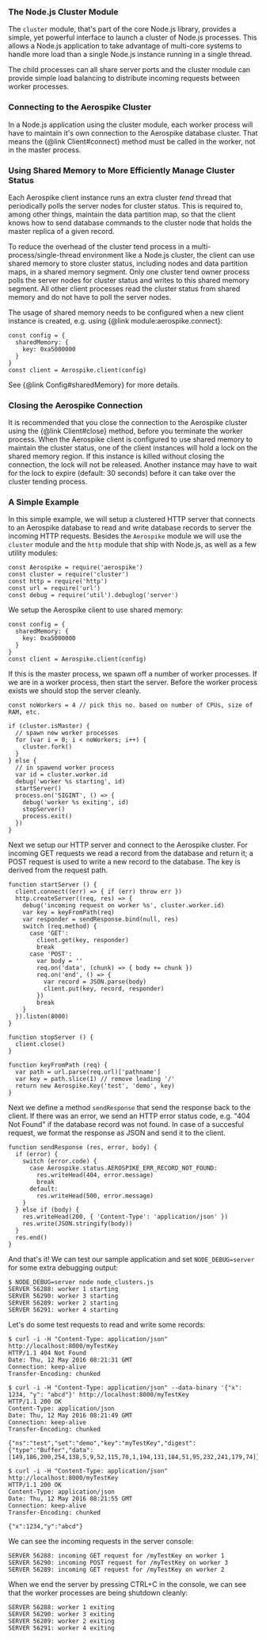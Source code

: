 ### The Node.js Cluster Module

The `cluster` module, that's part of the core Node.js library, provides a
simple, yet powerful interface to launch a cluster of Node.js processes. This
allows a Node.js application to take advantage of multi-core systems to handle
more load than a single Node.js instance running in a single thread.

The child processes can all share server ports and the cluster module can provide
simple load balancing to distribute incoming requests between worker processes.

### Connecting to the Aerospike Cluster

In a Node.js application using the cluster module, each worker process will
have to maintain it's own connection to the Aerospike database cluster. That
means the {@link Client#connect} method must be called in the worker, not in
the master process.

### Using Shared Memory to More Efficiently Manage Cluster Status

Each Aerospike client instance runs an extra cluster _tend_ thread that
periodically polls the server nodes for cluster status. This is required to,
among other things, maintain the data partition map, so that the client knows
how to send database commands to the cluster node that holds the master replica
of a given record.

To reduce the overhead of the cluster tend process in a
multi-process/single-thread environment like a Node.js cluster, the client can
use shared memory to store cluster status, including nodes and data partition
maps, in a shared memory segment. Only one cluster tend owner process polls the
server nodes for cluster status and writes to this shared memory segment. All
other client processes read the cluster status from shared memory and do not
have to poll the server nodes.

The usage of shared memory needs to be configured when a new client instance is
created, e.g. using {@link module:aerospike.connect}:

```
const config = {
  sharedMemory: {
    key: 0xa5000000
  }
}
const client = Aerospike.client(config)
```

See {@link Config#sharedMemory} for more details.

### Closing the Aerospike Connection

It is recommended that you close the connection to the Aerospike cluster using
the {@link Client#close} method, before you terminate the worker process. When
the Aerospike client is configured to use shared memory to maintain the cluster status,
one of the client instances will hold a lock on the shared memory region. If
this instance is killed without closing the connection, the lock will not be
released. Another instance may have to wait for the lock to expire (default: 30
seconds) before it can take over the cluster tending process.

### A Simple Example

In this simple example, we will setup a clustered HTTP server that connects to
an Aerospike database to read and write database records to server the incoming
HTTP requests. Besides the `Aerospike` module we will use the `cluster` module
and the `http` module that ship with Node.js, as well as a few utility modules:

```
const Aerospike = require('aerospike')
const cluster = require('cluster')
const http = require('http')
const url = require('url')
const debug = require('util').debuglog('server')
```

We setup the Aerospike client to use shared memory:

```
const config = {
  sharedMemory: {
    key: 0xa5000000
  }
}
const client = Aerospike.client(config)
```

If this is the master process, we spawn off a number of worker processes. If we
are in a worker process, then start the server. Before the worker process
exists we should stop the server cleanly.

```
const noWorkers = 4 // pick this no. based on number of CPUs, size of RAM, etc.

if (cluster.isMaster) {
  // spawn new worker processes
  for (var i = 0; i < noWorkers; i++) {
    cluster.fork()
  }
} else {
  // in spawend worker process
  var id = cluster.worker.id
  debug('worker %s starting', id)
  startServer()
  process.on('SIGINT', () => {
    debug('worker %s exiting', id)
    stopServer()
    process.exit()
  })
}
```

Next we setup our HTTP server and connect to the Aerospike cluster. For
incoming GET requests we read a record from the database and return it; a POST
request is used to write a new record to the database. The key is derived from
the request path.

```
function startServer () {
  client.connect((err) => { if (err) throw err })
  http.createServer((req, res) => {
    debug('incoming request on worker %s', cluster.worker.id)
    var key = keyFromPath(req)
    var responder = sendResponse.bind(null, res)
    switch (req.method) {
      case 'GET':
        client.get(key, responder)
        break
      case 'POST':
        var body = ''
        req.on('data', (chunk) => { body += chunk })
        req.on('end', () => {
          var record = JSON.parse(body)
          client.put(key, record, responder)
        })
        break
    }
  }).listen(8000)
}

function stopServer () {
  client.close()
}

function keyFromPath (req) {
  var path = url.parse(req.url)['pathname']
  var key = path.slice(1) // remove leading '/'
  return new Aerospike.Key('test', 'demo', key)
}
```

Next we define a method `sendResponse` that send the response back to the
client. If there was an error, we send an HTTP error status code, e.g. "404 Not
Found" if the database record was not found. In case of a succesful request, we
format the response as JSON and send it to the client.

```
function sendResponse (res, error, body) {
  if (error) {
    switch (error.code) {
      case Aerospike.status.AEROSPIKE_ERR_RECORD_NOT_FOUND:
        res.writeHead(404, error.message)
        break
      default:
        res.writeHead(500, error.message)
    }
  } else if (body) {
    res.writeHead(200, { 'Content-Type': 'application/json' })
    res.write(JSON.stringify(body))
  }
  res.end()
}
```

And that's it! We can test our sample application and set `NODE_DEBUG=server` for some extra debugging output:

```
$ NODE_DEBUG=server node node_clusters.js
SERVER 56288: worker 1 starting
SERVER 56290: worker 3 starting
SERVER 56289: worker 2 starting
SERVER 56291: worker 4 starting
```

Let's do some test requests to read and write some records:

```
$ curl -i -H "Content-Type: application/json" http://localhost:8000/myTestKey
HTTP/1.1 404 Not Found
Date: Thu, 12 May 2016 08:21:31 GMT
Connection: keep-alive
Transfer-Encoding: chunked

$ curl -i -H "Content-Type: application/json" --data-binary '{"x": 1234, "y": "abcd"}' http://localhost:8000/myTestKey
HTTP/1.1 200 OK
Content-Type: application/json
Date: Thu, 12 May 2016 08:21:49 GMT
Connection: keep-alive
Transfer-Encoding: chunked

{"ns":"test","set":"demo","key":"myTestKey","digest":{"type":"Buffer","data":[149,186,200,254,138,5,9,52,115,70,1,194,131,184,51,95,232,241,179,74]}}

$ curl -i -H "Content-Type: application/json" http://localhost:8000/myTestKey
HTTP/1.1 200 OK
Content-Type: application/json
Date: Thu, 12 May 2016 08:21:55 GMT
Connection: keep-alive
Transfer-Encoding: chunked

{"x":1234,"y":"abcd"}
```

We can see the incoming requests in the server console:

```
SERVER 56288: incoming GET request for /myTestKey on worker 1
SERVER 56290: incoming POST request for /myTestKey on worker 3
SERVER 56289: incoming GET request for /myTestKey on worker 2
```

When we end the server by pressing CTRL+C in the console, we can see that the worker processes are being shutdown cleanly:

```
SERVER 56288: worker 1 exiting
SERVER 56290: worker 3 exiting
SERVER 56289: worker 2 exiting
SERVER 56291: worker 4 exiting
```
